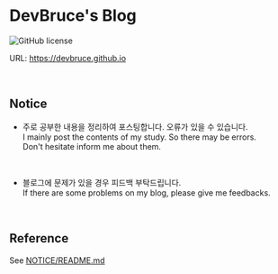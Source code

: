# DevBruce's Blog

![GitHub license](https://img.shields.io/github/license/DevBruce/DevBruce.github.io.svg)

URL: <https://devbruce.github.io>

<br>

## Notice

- 주로 공부한 내용을 정리하여 포스팅합니다. 오류가 있을 수 있습니다.  
I mainly post the contents of my study. So there may be errors.  
Don't hesitate inform me about them.

<br>

- 블로그에 문제가 있을 경우 피드백 부탁드립니다.  
If there are some problems on my blog, please give me feedbacks.

<br>

## Reference

See [NOTICE/README.md](https://github.com/DevBruce/DevBruce.github.io/blob/master/NOTICE/README.md)
